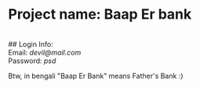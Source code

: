 # Project name: Baap Er bank
<br>
## Login Info:
<br>
Email: <i>devil@mail.com</i>
<br>
Password: <i>psd</i>
<br>

Btw, in bengali "Baap Er Bank" means Father's Bank :)
